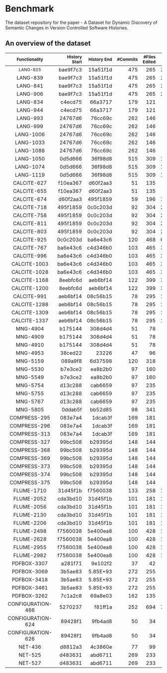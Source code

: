 # Benchmark
The dataset repository for the paper - A Dataset for Dynamic Discovery of Semantic Changes in Version Controlled Software Histories.


## An overview of the dataset


| <sub>Functionality</sub> | <sub>History Start</sub> | <sub>History End</sub> | <sub>#Commits</sub> | <sub>#Files Edited</sub> | <sub>#LOC +</sub> | <sub>#LOC -</sub> | <sub>#Test cases</sub> | <sub>Slice Size</sub> | <sub>Reduction %</sub> |
|:-------------:|--------------:|------------:|---------:|--------------:|-------:|-------:|------------:|-----------:|---:|
|<sub>LANG-825</sub>|bae9f7c3|15a51f1d|475|265|27630|11935|2|118|75.16|
|LANG-839|bae9f7c3|15a51f1d|475|265|27630|11935|2|200|57.89|
|LANG-841|bae9f7c3|15a51f1d|475|265|27630|11935|2|200|57.89|
|LANG-906|bae9f7c3|15a51f1d|475|265|27630|11935|5|1|99.79|
|LANG-834|c4ecd75|66a3717|179|121|6889|1807|12|12|93.3|
|LANG-944|c4ecd75|66a3717|179|121|6889|1807|1|24|86.59|
|LANG-993|24767d6|76cc69c|262|146|6741|2076|10|6|97.71|
|LANG-999|24767d6|76cc69c|262|146|6741|2076|5|15|94.27|
|LANG-1006|24767d6|76cc69c|262|146|6741|2076|2|14|94.66|
|LANG-1033|24767d6|76cc69c|262|146|6741|2076|1|22|91.6|
|LANG-1088|24767d6|76cc69c|262|146|6741|2076|2|1|99.62|
|LANG-1050|0d5d666|36f98d8|515|309|18885|6395|4|8|98.45|
|LANG-1074|0d5d666|36f98d8|515|309|18885|6395|9|6|98.83|
|LANG-1119|0d5d666|36f98d8|515|309|18885|6395|1|1|99.81|
|CALCITE-627|f10ea367|d60f2aa3|51|135|8274|1446|2|19|62.75|
|CALCITE-655|f10ea367|d60f2aa3|51|135|8274|1446|1|19|62.75|
|CALCITE-674|d60f2aa3|495f1859|59|196|14861|9173|1|11|81.36|
|CALCITE-718|495f1859|0c0c203d|92|304|21348|7686|1|14|84.78|
|CALCITE-758|495f1859|0c0c203d|92|304|21348|7686|1|1|98.91|
|CALCITE-811|495f1859|0c0c203d|92|304|21348|7686|1|1|98.91|
|CALCITE-803|495f1859|0c0c203d|92|304|21348|7686|1|1|98.91|
|CALCITE-925|0c0c203d|ba6e43c6|120|468|68314|6096|3|1|99.17|
|CALCITE-767|ba6e43c6|c4d346b0|103|465|31647|13594|1|8|92.23|
|CALCITE-996|ba6e43c6|c4d346b0|103|465|31647|13594|1|1|99.03|
|CALCITE-1003|ba6e43c6|c4d346b0|103|465|31647|13594|25|14|86.41|
|CALCITE-1028|ba6e43c6|c4d346b0|103|465|31647|13594|1|6|94.17|
|CALCITE-1168|8eebfc6d|aeb6bf14|122|399|30975|4800|3|2|98.36|
|CALCITE-1200|8eebfc6d|aeb6bf14|122|399|30975|4800|3|2|98.36|
|CALCITE-991|aeb6bf14|08c56b15|78|295|14908|3637|5|1|98.72|
|CALCITE-1288|aeb6bf14|08c56b15|78|295|14908|3637|1|6|92.31|
|CALCITE-1309|aeb6bf14|08c56b15|78|295|14908|3637|8|7|91.03|
|CALCITE-1337|aeb6bf14|08c56b15|78|295|14908|3637|2|5|93.59|
|MNG-4904|b175144|308d4d4|51|78|1816|713|1|7|86.27|
|MNG-4909|b175144|308d4d4|51|78|1816|713|2|7|86.27|
|MNG-4910|b175144|308d4d4|51|78|1816|713|1|7|86.27|
|MNG-4953|38ced22|23226|47|96|2448|329|1|6|87.23|
|MNG-5159|089a9f8|6d37598|120|318|3003|1098|4|2|98.33|
|MNG-5530|b7e3ce2|ea8b2b0|97|160|4431|4144|1|1|98.97|
|MNG-5549|b7e3ce2|ea8b2b0|97|160|4431|4144|1|13|86.6|
|MNG-5754|d13c288|cab6659|97|235|9500|3930|4|8|91.75|
|MNG-5755|d13c288|cab6659|97|235|9500|3930|5|7|92.78|
|MNG-5767|d13c288|cab6659|97|235|9500|3930|3|21|78.35|
|MNG-5805|0ddab5f|bb52d85|98|341|3751|3030|2|11|88.78|
|COMPRESS-295|083e7a4|1dcab3f|169|181|6638|1580|2|1|99.41|
|COMPRESS-296|083e7a4|1dcab3f|169|181|6638|1580|3|37|78.11|
|COMPRESS-313|083e7a4|1dcab3f|169|181|6638|1580|3|40|76.33|
|COMPRESS-327|99bc508|b29395d|148|144|4644|2006|18|26|82.43|
|COMPRESS-368|99bc508|b29395d|148|144|4644|2006|6|12|91.89|
|COMPRESS-369|99bc508|b29395d|148|144|4644|2006|2|10|93.24|
|COMPRESS-373|99bc508|b29395d|148|144|4644|2006|1|14|90.54|
|COMPRESS-374|99bc508|b29395d|148|144|4644|2006|8|15|89.86|
|COMPRESS-375|99bc508|b29395d|148|144|4644|2006|2|1|99.32|
|FLUME-1710|31d45f1b|f7560038|133|258|15949|2783|1|1|99.25|
|FLUME-2052|cda3bd10|31d45f1b|101|181|14742|3097|5|3|97.03|
|FLUME-2056|cda3bd10|31d45f1b|101|181|14742|3097|1|5|95.05|
|FLUME-2130|cda3bd10|31d45f1b|101|181|14742|3097|1|3|97.03|
|FLUME-2206|cda3bd10|31d45f1b|101|181|14742|3097|1|4|96.04|
|FLUME-2498|f7560038|5e400ea8|100|428|17341|8187|17|65|35|
|FLUME-2628|f7560038|5e400ea8|100|428|17341|8187|7|1|99|
|FLUME-2955|f7560038|5e400ea8|100|428|17341|8187|1|65|35|
|FLUME-2982|f7560038|5e400ea8|100|428|17341|8187|2|35|65|
|PDFBOX-3307|a281f71|9e102f2|37|42|1138|268|2|1|97.3|
|PDFBOX-3069|3b5ae83|5.85E+93|272|255|9737|5398|2|1|99.63|
|PDFBOX-3418|3b5ae83|5.85E+93|272|255|9737|5398|2|3|98.9|
|PDFBOX-3461|3b5ae83|5.85E+93|272|255|9737|5398|24|3|98.9|
|PDFBOX-3262|7c1a2c8|69a8e03|162|135|3295|814|1|2|98.77|
|CONFIGURATION-466|5270237|f81ff1a|252|694|79920|80096|3|13|94.84|
|CONFIGURATION-624|89428f1|9fb4ad8|50|34|1201|655|11|48|4|
|CONFIGURATION-626|89428f1|9fb4ad8|50|34|1201|655|4|1|98|
|NET-436|d8812a3|4c3860e|77|99|2357|774|5|7|90.9|
|NET-525|d483631|abd6711|269|233|6845|2393|14|40|85.13|
|NET-527|d483631|abd6711|269|233|6845|2393|1|40|85.13|
